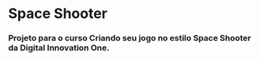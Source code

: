 # Space Shooter


### Projeto para o curso Criando seu jogo no estilo Space Shooter da Digital Innovation One.

